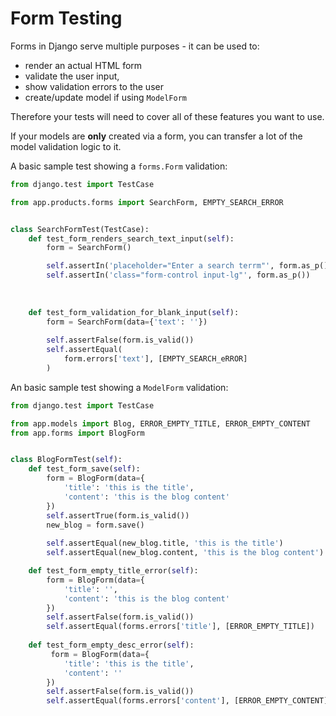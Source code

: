 Form Testing
============
 
Forms in Django serve multiple purposes - it can be used to:
+ render an actual HTML form
+ validate the user input, 
+ show validation errors to the user
+ create/update model if using `ModelForm`

Therefore your tests will need to cover all of these features you want to use.
  
If your models are __only__ created via a form, you can transfer a lot of the model validation logic to it.  

A basic sample test showing a `forms.Form` validation:
```python
from django.test import TestCase

from app.products.forms import SearchForm, EMPTY_SEARCH_ERROR


class SearchFormTest(TestCase):
    def test_form_renders_search_text_input(self):
        form = SearchForm()

        self.assertIn('placeholder="Enter a search terrm"', form.as_p())
        self.assertIn('class="form-control input-lg"', form.as_p())
        
        
    
    def test_form_validation_for_blank_input(self):
        form = SearchForm(data={'text': ''})
        
        self.assertFalse(form.is_valid())
        self.assertEqual(
            form.errors['text'], [EMPTY_SEARCH_eRROR]
        )
```

An basic sample test showing a `ModelForm` validation:
```python
from django.test import TestCase

from app.models import Blog, ERROR_EMPTY_TITLE, ERROR_EMPTY_CONTENT
from app.forms import BlogForm


class BlogFormTest(self):
    def test_form_save(self):
        form = BlogForm(data={
            'title': 'this is the title',
            'content': 'this is the blog content'
        })
        self.assertTrue(form.is_valid())
        new_blog = form.save()
        
        self.assertEqual(new_blog.title, 'this is the title')
        self.assertEqual(new_blog.content, 'this is the blog content')

    def test_form_empty_title_error(self):
        form = BlogForm(data={
            'title': '',
            'content': 'this is the blog content'
        })
        self.assertFalse(form.is_valid())
        self.assertEqual(forms.errors['title'], [ERROR_EMPTY_TITLE])
    
    def test_form_empty_desc_error(self):
         form = BlogForm(data={
            'title': 'this is the title',
            'content': ''
        })
        self.assertFalse(form.is_valid())
        self.assertEqual(forms.errors['content'], [ERROR_EMPTY_CONTENT])

```